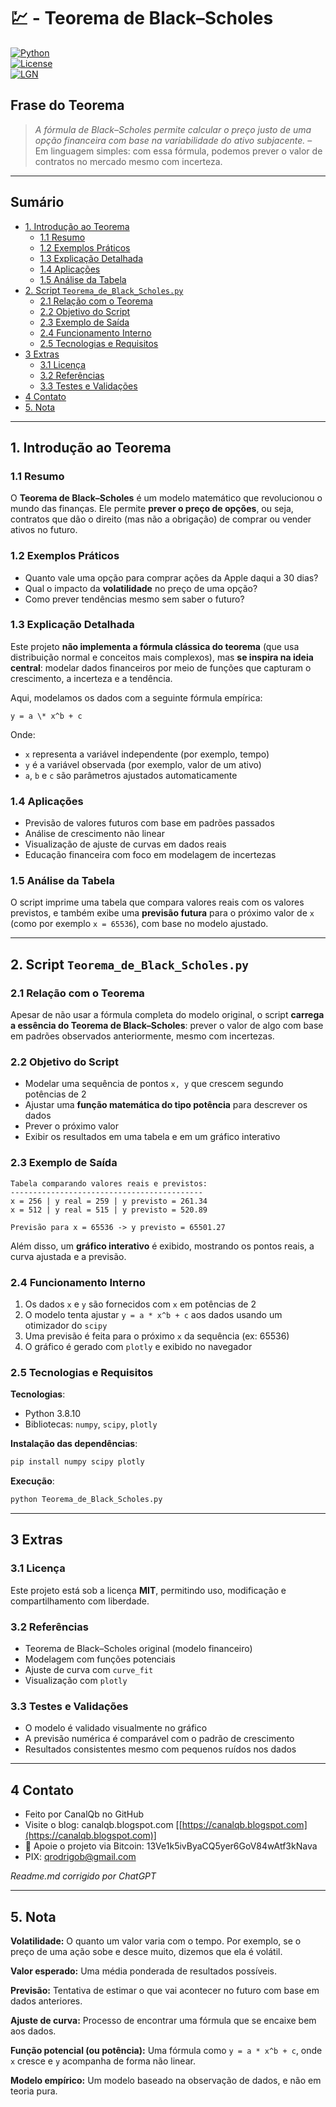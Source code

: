 # 💹 - Teorema de Black–Scholes  
[![Python](https://img.shields.io/badge/Python-3.8.10-blue.svg)](https://www.python.org/)  
[![License](https://img.shields.io/badge/license-MIT-green)](LICENSE)  
[![LGN](https://img.shields.io/badge/Teorema-Black--Scholes-ff69b4.svg)](https://en.wikipedia.org/wiki/Black%E2%80%93Scholes_model)

## Frase do Teorema

> *A fórmula de Black–Scholes permite calcular o preço justo de uma opção financeira com base na variabilidade do ativo subjacente.* – Em linguagem simples: com essa fórmula, podemos prever o valor de contratos no mercado mesmo com incerteza.

---

## Sumário

* [1. Introdução ao Teorema](#1-introdução-ao-teorema)
  * [1.1 Resumo](#11-resumo)
  * [1.2 Exemplos Práticos](#12-exemplos-práticos)
  * [1.3 Explicação Detalhada](#13-explicação-detalhada)
  * [1.4 Aplicações](#14-aplicações)
  * [1.5 Análise da Tabela](#15-análise-da-tabela)
* [2. Script `Teorema_de_Black_Scholes.py`](#2-script-teorema_de_black_scholespy)
  * [2.1 Relação com o Teorema](#21-relação-com-o-teorema)
  * [2.2 Objetivo do Script](#22-objetivo-do-script)
  * [2.3 Exemplo de Saída](#23-exemplo-de-saída)
  * [2.4 Funcionamento Interno](#24-funcionamento-interno)
  * [2.5 Tecnologias e Requisitos](#25-tecnologias-e-requisitos)
* [3 Extras](#3-extras)
  * [3.1 Licença](#31-licença)
  * [3.2 Referências](#32-referencias)
  * [3.3 Testes e Validações](#33-testes-e-validações)
* [4 Contato](#4-contato)
* [5. Nota](#5-nota)

---

## 1. Introdução ao Teorema

### 1.1 Resumo  
O **Teorema de Black–Scholes** é um modelo matemático que revolucionou o mundo das finanças. Ele permite **prever o preço de opções**, ou seja, contratos que dão o direito (mas não a obrigação) de comprar ou vender ativos no futuro.

### 1.2 Exemplos Práticos  
- Quanto vale uma opção para comprar ações da Apple daqui a 30 dias?  
- Qual o impacto da **volatilidade** no preço de uma opção?  
- Como prever tendências mesmo sem saber o futuro?

### 1.3 Explicação Detalhada  
Este projeto **não implementa a fórmula clássica do teorema** (que usa distribuição normal e conceitos mais complexos), mas **se inspira na ideia central**: modelar dados financeiros por meio de funções que capturam o crescimento, a incerteza e a tendência.

Aqui, modelamos os dados com a seguinte fórmula empírica:

```
y = a \* x^b + c
```


Onde:
- `x` representa a variável independente (por exemplo, tempo)
- `y` é a variável observada (por exemplo, valor de um ativo)
- `a`, `b` e `c` são parâmetros ajustados automaticamente

### 1.4 Aplicações  
- Previsão de valores futuros com base em padrões passados  
- Análise de crescimento não linear  
- Visualização de ajuste de curvas em dados reais  
- Educação financeira com foco em modelagem de incertezas

### 1.5 Análise da Tabela  
O script imprime uma tabela que compara valores reais com os valores previstos, e também exibe uma **previsão futura** para o próximo valor de `x` (como por exemplo `x = 65536`), com base no modelo ajustado.

---

## 2. Script `Teorema_de_Black_Scholes.py`

### 2.1 Relação com o Teorema  
Apesar de não usar a fórmula completa do modelo original, o script **carrega a essência do Teorema de Black–Scholes**: prever o valor de algo com base em padrões observados anteriormente, mesmo com incertezas.

### 2.2 Objetivo do Script  
- Modelar uma sequência de pontos `x, y` que crescem segundo potências de 2  
- Ajustar uma **função matemática do tipo potência** para descrever os dados  
- Prever o próximo valor  
- Exibir os resultados em uma tabela e em um gráfico interativo

### 2.3 Exemplo de Saída  

```text
Tabela comparando valores reais e previstos:
-------------------------------------------
x = 256 | y real = 259 | y previsto = 261.34
x = 512 | y real = 515 | y previsto = 520.89

Previsão para x = 65536 -> y previsto = 65501.27
````

Além disso, um **gráfico interativo** é exibido, mostrando os pontos reais, a curva ajustada e a previsão.

### 2.4 Funcionamento Interno

1. Os dados `x` e `y` são fornecidos com `x` em potências de 2
2. O modelo tenta ajustar `y = a * x^b + c` aos dados usando um otimizador do `scipy`
3. Uma previsão é feita para o próximo `x` da sequência (ex: 65536)
4. O gráfico é gerado com `plotly` e exibido no navegador

### 2.5 Tecnologias e Requisitos

**Tecnologias**:

* Python 3.8.10
* Bibliotecas: `numpy`, `scipy`, `plotly`

**Instalação das dependências**:

```bash
pip install numpy scipy plotly
```

**Execução**:

```bash
python Teorema_de_Black_Scholes.py
```

---

## 3 Extras

### 3.1 Licença

Este projeto está sob a licença **MIT**, permitindo uso, modificação e compartilhamento com liberdade.

### 3.2 Referências

* Teorema de Black–Scholes original (modelo financeiro)
* Modelagem com funções potenciais
* Ajuste de curva com `curve_fit`
* Visualização com `plotly`

### 3.3 Testes e Validações

* O modelo é validado visualmente no gráfico
* A previsão numérica é comparável com o padrão de crescimento
* Resultados consistentes mesmo com pequenos ruídos nos dados

---

## 4 Contato

* Feito por CanalQb no GitHub
* Visite o blog: canalqb.blogspot.com \[[https://canalqb.blogspot.com](https://canalqb.blogspot.com)]
* 💸 Apoie o projeto via Bitcoin: 13Ve1k5ivByaCQ5yer6GoV84wAtf3kNava
* PIX: [qrodrigob@gmail.com](mailto:qrodrigob@gmail.com)

*Readme.md corrigido por ChatGPT*

---

## 5. Nota

**Volatilidade:** O quanto um valor varia com o tempo. Por exemplo, se o preço de uma ação sobe e desce muito, dizemos que ela é volátil.

**Valor esperado:** Uma média ponderada de resultados possíveis.

**Previsão:** Tentativa de estimar o que vai acontecer no futuro com base em dados anteriores.

**Ajuste de curva:** Processo de encontrar uma fórmula que se encaixe bem aos dados.

**Função potencial (ou potência):** Uma fórmula como `y = a * x^b + c`, onde `x` cresce e `y` acompanha de forma não linear.

**Modelo empírico:** Um modelo baseado na observação de dados, e não em teoria pura.
